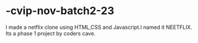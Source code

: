 # -cvip-nov-batch2-23
I made a netflix clone using HTML,CSS and Javascript.I named it NEETFLIX. Its a phase 1 project by coders cave.
